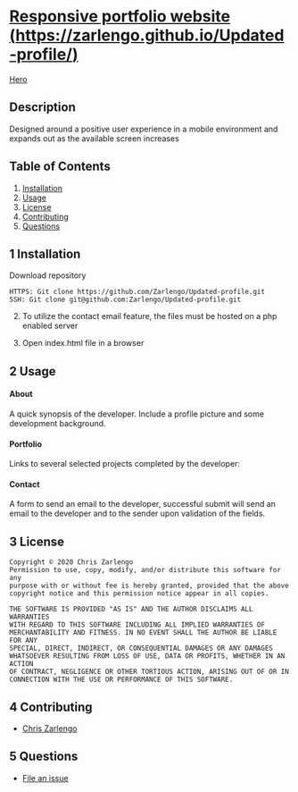 # [Responsive portfolio website (https://zarlengo.github.io/Updated-profile/)](https://zarlengo.github.io/Updated-profile/)

[Hero](./images/Hero.jpg)

## Description

Designed around a positive user experience in a mobile environment and expands out as the available screen increases

## Table of Contents

1. [Installation](#1-installation)
2. [Usage](#2-usage)
3. [License](#3-license)
4. [Contributing](#4-contributing)
5. [Questions](#5-questions)

## 1 Installation

Download repository

```
HTTPS: Git clone https://github.com/Zarlengo/Updated-profile.git
SSH: Git clone git@github.com:Zarlengo/Updated-profile.git
```

2. To utilize the contact email feature, the files must be hosted on a php enabled server

3. Open index.html file in a browser

## 2 Usage

#### About
A quick synopsis of the developer. Include a profile picture and some development background.

#### Portfolio
Links to several selected projects completed by the developer:

#### Contact
A form to send an email to the developer, successful submit will send an email to the developer and to the sender upon validation of the fields.

## 3 License
    Copyright © 2020 Chris Zarlengo
    Permission to use, copy, modify, and/or distribute this software for any
    purpose with or without fee is hereby granted, provided that the above
    copyright notice and this permission notice appear in all copies.

    THE SOFTWARE IS PROVIDED "AS IS" AND THE AUTHOR DISCLAIMS ALL WARRANTIES
    WITH REGARD TO THIS SOFTWARE INCLUDING ALL IMPLIED WARRANTIES OF
    MERCHANTABILITY AND FITNESS. IN NO EVENT SHALL THE AUTHOR BE LIABLE FOR ANY
    SPECIAL, DIRECT, INDIRECT, OR CONSEQUENTIAL DAMAGES OR ANY DAMAGES
    WHATSOEVER RESULTING FROM LOSS OF USE, DATA OR PROFITS, WHETHER IN AN ACTION
    OF CONTRACT, NEGLIGENCE OR OTHER TORTIOUS ACTION, ARISING OUT OF OR IN
    CONNECTION WITH THE USE OR PERFORMANCE OF THIS SOFTWARE.

## 4 Contributing
* [Chris Zarlengo](https://github.com/Zarlengo)

## 5 Questions
* [File an issue](https://github.com/Zarlengo/Updated-profile/issues)
